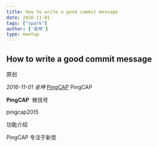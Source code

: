 ```yaml
---
title: How to write a good commit message
date: 2016-11-01
tags: ["spark"]
author: ['金坤']
type: meetup
---
```


## How to write a good commit message

原创

*2016-11-01* *金坤* [PingCAP](##)
PingCAP

**PingCAP** ![]()
微信号

pingcap2015

功能介绍

PingCAP 专注于新型